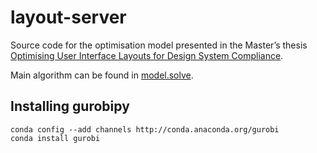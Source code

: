 # layout-server

Source code for the optimisation model presented in the Master’s thesis [Optimising User Interface Layouts for Design System Compliance](https://aaltodoc.aalto.fi/handle/123456789/45031).

Main algorithm can be found in [model.solve](optimizer/model.py#L261).

## Installing gurobipy

```
conda config --add channels http://conda.anaconda.org/gurobi
conda install gurobi
```
